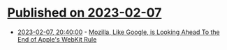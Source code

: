 # [Published on 2023-02-07](index.md)

* [2023-02-07, 20:40:00](https://news.slashdot.org/story/23/02/07/1733204/mozilla-like-google-is-looking-ahead-to-the-end-of-apples-webkit-rule?utm_source=rss1.0mainlinkanon&utm_medium=feed) - [Mozilla, Like Google, is Looking Ahead To the End of Apple's WebKit Rule](https://news.slashdot.org/story/23/02/07/1733204/mozilla-like-google-is-looking-ahead-to-the-end-of-apples-webkit-rule?utm_source=rss1.0mainlinkanon&utm_medium=feed)
